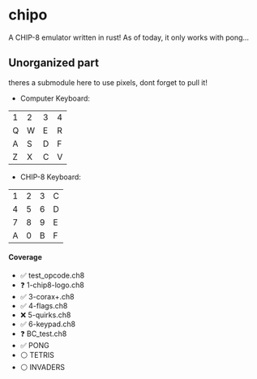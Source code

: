 # chipo
A CHIP-8 emulator written in rust! As of today, it only works with pong...

## Unorganized part
theres a submodule here to use pixels, dont forget to pull it!

- Computer Keyboard:

| | | | |
|-|-|-|-|
| 1 | 2 | 3 | 4 |
| Q | W | E | R |
| A | S | D | F |
| Z | X | C | V |

- CHIP-8 Keyboard:

| | | | |
|-|-|-|-|
| 1 | 2 | 3 | C |
| 4 | 5 | 6 | D |
| 7 | 8 | 9 | E |
| A | 0 | B | F |


#### Coverage
- ✅ test_opcode.ch8
- ❓ 1-chip8-logo.ch8
- ✅ 3-corax+.ch8
- ✅ 4-flags.ch8
- ❌ 5-quirks.ch8
- ✅ 6-keypad.ch8
- ❓ BC_test.ch8
- ✅ PONG
- ⚪ TETRIS
- ⚪ INVADERS
